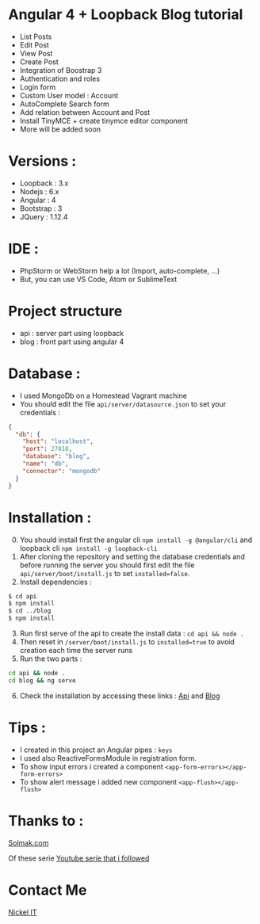 # Angular 4 + Loopback Blog tutorial
- List Posts
- Edit Post
- View Post
- Create Post
- Integration of Boostrap 3
- Authentication and roles
- Login form
- Custom User model : Account
- AutoComplete Search form
- Add relation between Account and Post 
- Install TinyMCE + create tinymce editor component  
- More will be added soon

# Versions :
- Loopback : 3.x
- Nodejs : 6.x
- Angular : 4
- Bootstrap : 3
- JQuery : 1.12.4

# IDE :
- PhpStorm or WebStorm help a lot (Import, auto-complete, ...)
- But, you can use VS Code, Atom or SublimeText

# Project structure
- api : server part using loopback
- blog : front part using angular 4

# Database :
- I used MongoDb on a Homestead Vagrant machine
- You should edit the file `api/server/datasource.json` to set your credentials :
```json
{
  "db": {
    "host": "localhost",
    "port": 27018,
    "database": "blog",
    "name": "db",
    "connector": "mongodb"
  }
}
```

# Installation :
0. You should install first the angular cli `npm install -g @angular/cli` and loopback cli `npm install -g loopback-cli`
1. After cloning the repository and setting the database credentials and before running the server you should first edit the file `api/server/boot/install.js` to set `installed=false`.
2. Install dependencies :
```sh
$ cd api
$ npm install
$ cd ../blog
$ npm install
```
3. Run first serve of the api to create the install data : `cd api && node .`
4. Then reset in `/server/boot/install.js` to `installed=true` to avoid creation each time the server runs
5. Run the two parts :
```sh
cd api && node .
cd blog && ng serve
```
6. Check the installation by accessing these links : [Api](http://localhost:3000/explorer) and [Blog](http://localhost:4200)

# Tips :
+ I created in this project an Angular pipes : `keys`  
+ I used also ReactiveFormsModule in registration form.  
+ To show input errors i created a component `<app-form-errors></app-form-errors>`  
+ To show alert message i added new component `<app-flush></app-flush>`
# Thanks to : 
[Solmak.com](Solmak.com)

Of these serie [Youtube serie that i followed](https://www.youtube.com/playlist?list=PLP0rn5W6b0YUDcoeoOWFsB5KgNkYqSQXo)

# Contact Me
[Nickel IT](mailto:e.nouni@nickel-it.com)
